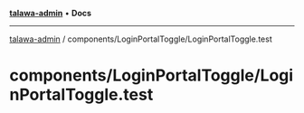 [**talawa-admin**](../../../README.md) • **Docs**

***

[talawa-admin](../../../modules.md) / components/LoginPortalToggle/LoginPortalToggle.test

# components/LoginPortalToggle/LoginPortalToggle.test
